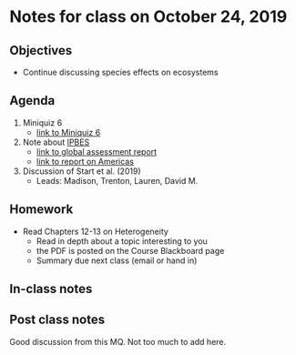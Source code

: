 # Notes for class on October 24, 2019

## Objectives
* Continue discussing species effects on ecosystems

## Agenda
1. Miniquiz 6
	- [link to Miniquiz 6](../Mini_Quizzes/miniquiz6_10.24.19.pdf)
2. Note about [IPBES](https://www.ipbes.net)
	- [link to global assessment report](https://www.ipbes.net/global-assessment-report-biodiversity-ecosystem-services)
	- [link to report on Americas](https://www.ipbes.net/assessment-reports/americas)
3. Discussion of Start et al. (2019)
	- Leads: Madison, Trenton, Lauren, David M.

## Homework
* Read Chapters 12-13 on Heterogeneity
	- Read in depth about a topic interesting to you
	- the PDF is posted on the Course Blackboard page
	- Summary due next class (email or hand in)

## In-class notes

## Post class notes
Good discussion from this MQ. Not too much to add here.